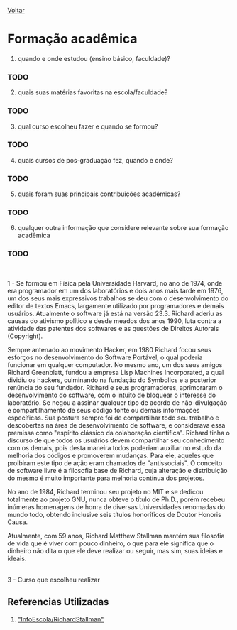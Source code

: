 [Voltar](intro.md)

Formação acadêmica
====



1. quando e onde estudou (ensino básico, faculdade)?
### TODO
2. quais suas matérias favoritas na escola/faculdade?
### TODO
3. qual curso escolheu fazer e quando se formou?
### TODO
4. quais cursos de pós-graduação fez, quando e onde?
### TODO
5. quais foram suas principais contribuições acadêmicas?
### TODO
6. qualquer outra informação que considere relevante sobre sua formação acadêmica
### TODO
<br>



1 - 
Se formou em Física pela Universidade Harvard, no ano de 1974, onde era programador em um dos laboratórios e dois anos mais tarde em 1976, um dos seus mais expressivos trabalhos se deu com o desenvolvimento do editor de textos Emacs, largamente utilizado por programadores e demais usuários. Atualmente o software já está na versão 23.3. Richard aderiu as causas do ativismo político e desde meados dos anos 1990, luta contra a atividade das patentes dos softwares e as questões de Direitos Autorais (Copyright).

Sempre antenado ao movimento Hacker, em 1980 Richard focou seus esforços no desenvolvimento do Software Portável, o qual poderia funcionar em qualquer computador. No mesmo ano, um dos seus amigos Richard Greenblatt, fundou a empresa Lisp Machines Incorporated, a qual dividiu os hackers, culminando na fundação do Symbolics e a posterior renúncia do seu fundador. Richard e seus programadores, aprimoraram o desenvolvimento do software, com o intuito de bloquear o interesse do laboratório. Se negou a assinar qualquer tipo de acordo de não-divulgação e compartilhamento de seus código fonte ou demais informações específicas.
Sua postura sempre foi de compartilhar todo seu trabalho e descobertas na área de desenvolvimento de software, e considerava essa premissa como "espírito clássico da colaboração científica". Richard tinha o discurso de que todos os usuários devem compartilhar seu conhecimento com os demais, pois desta maneira todos poderiam auxiliar no estudo da melhoria dos códigos e promoverem mudanças. Para ele, aqueles que proibiram este tipo de ação eram chamados de "antissociais". O conceito de software livre é a filosofia base de Richard, cuja alteração e distribuição do mesmo é muito importante para melhoria contínua dos projetos.

No ano de 1984, Richard terminou seu projeto no MIT e se dedicou totalmente ao projeto GNU, nunca obteve o título de Ph.D., porém recebeu inúmeras homenagens de honra de diversas Universidades renomadas do mundo todo, obtendo inclusive seis títulos honoríficos de Doutor Honoris Causa.

Atualmente, com 59 anos, Richard Matthew Stallman mantém sua filosofia de vida que é viver com pouco dinheiro, o que para ele significa que o dinheiro não dita o que ele deve realizar ou seguir, mas sim, suas ideias e ideais.
<br>
<br>

3 - Curso que escolheu realizar




## Referencias Utilizadas
1. ["InfoEscola/RichardStallman"]("https://www.infoescola.com/biografias/richard-stallman/")
